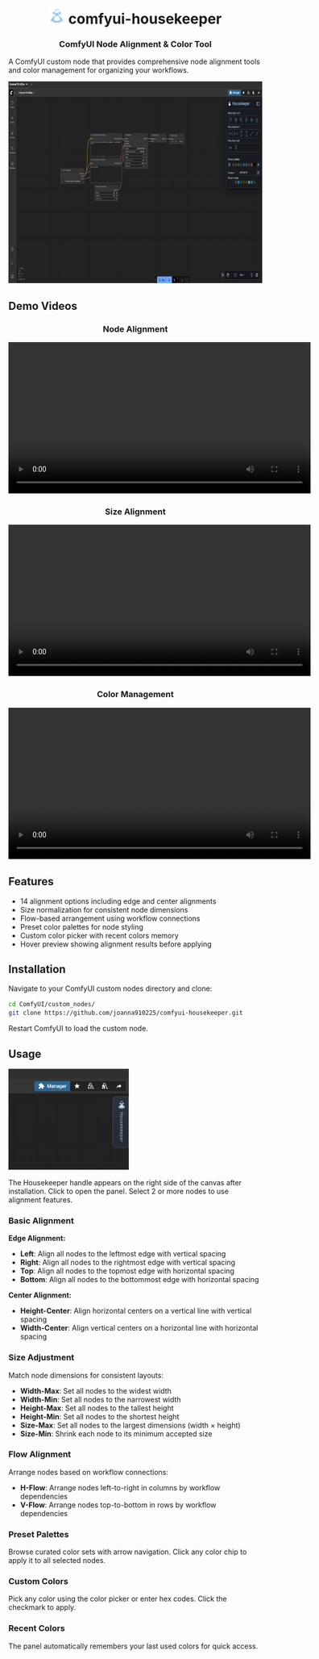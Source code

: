 <div align="center">

# <img src="icons/housekeeper.svg" alt="Housekeeper" height="32"> comfyui-housekeeper
### ComfyUI Node Alignment & Color Tool

</div>

A ComfyUI custom node that provides comprehensive node alignment tools and color management for organizing your workflows.

<div align="center">
<img src="doc/screenshot.png" alt="Housekeeper Panel" height="400">
</div>

## Demo Videos

<div align="center">

### Node Alignment
<video width="600" controls>
  <source src="doc/alignment.mp4" type="video/mp4">
  Your browser does not support the video tag.
</video>

### Size Alignment
<video width="600" controls>
  <source src="doc/size-alignment.mp4" type="video/mp4">
  Your browser does not support the video tag.
</video>

### Color Management
<video width="600" controls>
  <source src="doc/color.mp4" type="video/mp4">
  Your browser does not support the video tag.
</video>

</div>

## Features

- 14 alignment options including edge and center alignments
- Size normalization for consistent node dimensions
- Flow-based arrangement using workflow connections
- Preset color palettes for node styling
- Custom color picker with recent colors memory
- Hover preview showing alignment results before applying

## Installation

Navigate to your ComfyUI custom nodes directory and clone:

```bash
cd ComfyUI/custom_nodes/
git clone https://github.com/joanna910225/comfyui-housekeeper.git
```

Restart ComfyUI to load the custom node.

## Usage

<img src="doc/handler.png" alt="Housekeeper Handler" height="200">

The Housekeeper handle appears on the right side of the canvas after installation. Click to open the panel. Select 2 or more nodes to use alignment features.

### Basic Alignment

**Edge Alignment:**
- **Left**: Align all nodes to the leftmost edge with vertical spacing
- **Right**: Align all nodes to the rightmost edge with vertical spacing
- **Top**: Align all nodes to the topmost edge with horizontal spacing
- **Bottom**: Align all nodes to the bottommost edge with horizontal spacing

**Center Alignment:**
- **Height-Center**: Align horizontal centers on a vertical line with vertical spacing
- **Width-Center**: Align vertical centers on a horizontal line with horizontal spacing

### Size Adjustment

Match node dimensions for consistent layouts:
- **Width-Max**: Set all nodes to the widest width
- **Width-Min**: Set all nodes to the narrowest width
- **Height-Max**: Set all nodes to the tallest height
- **Height-Min**: Set all nodes to the shortest height
- **Size-Max**: Set all nodes to the largest dimensions (width × height)
- **Size-Min**: Shrink each node to its minimum accepted size

### Flow Alignment

Arrange nodes based on workflow connections:
- **H-Flow**: Arrange nodes left-to-right in columns by workflow dependencies
- **V-Flow**: Arrange nodes top-to-bottom in rows by workflow dependencies

### Preset Palettes

Browse curated color sets with arrow navigation. Click any color chip to apply it to all selected nodes.

### Custom Colors

Pick any color using the color picker or enter hex codes. Click the checkmark to apply.

### Recent Colors

The panel automatically remembers your last used colors for quick access.
